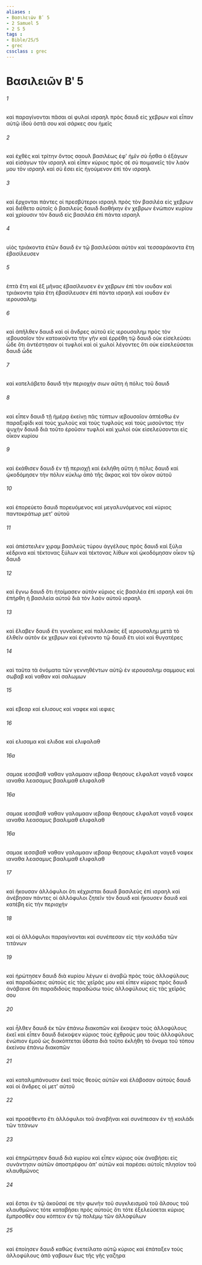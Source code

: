 ```yaml
---
aliases : 
- Βασιλειῶν Βʹ 5
- 2 Samuel 5
- 2 S 5
tags : 
- Bible/2S/5
- grec
cssclass : grec
---
```


# Βασιλειῶν Βʹ 5

###### 1
καὶ παραγίνονται πᾶσαι αἱ φυλαὶ ισραηλ πρὸς δαυιδ εἰς χεβρων καὶ εἶπαν αὐτῷ ἰδοὺ ὀστᾶ σου καὶ σάρκες σου ἡμεῖς
###### 2
καὶ ἐχθὲς καὶ τρίτην ὄντος σαουλ βασιλέως ἐφ' ἡμῖν σὺ ἦσθα ὁ ἐξάγων καὶ εἰσάγων τὸν ισραηλ καὶ εἶπεν κύριος πρὸς σέ σὺ ποιμανεῖς τὸν λαόν μου τὸν ισραηλ καὶ σὺ ἔσει εἰς ἡγούμενον ἐπὶ τὸν ισραηλ
###### 3
καὶ ἔρχονται πάντες οἱ πρεσβύτεροι ισραηλ πρὸς τὸν βασιλέα εἰς χεβρων καὶ διέθετο αὐτοῖς ὁ βασιλεὺς δαυιδ διαθήκην ἐν χεβρων ἐνώπιον κυρίου καὶ χρίουσιν τὸν δαυιδ εἰς βασιλέα ἐπὶ πάντα ισραηλ
###### 4
υἱὸς τριάκοντα ἐτῶν δαυιδ ἐν τῷ βασιλεῦσαι αὐτὸν καὶ τεσσαράκοντα ἔτη ἐβασίλευσεν
###### 5
ἑπτὰ ἔτη καὶ ἓξ μῆνας ἐβασίλευσεν ἐν χεβρων ἐπὶ τὸν ιουδαν καὶ τριάκοντα τρία ἔτη ἐβασίλευσεν ἐπὶ πάντα ισραηλ καὶ ιουδαν ἐν ιερουσαλημ
###### 6
καὶ ἀπῆλθεν δαυιδ καὶ οἱ ἄνδρες αὐτοῦ εἰς ιερουσαλημ πρὸς τὸν ιεβουσαῖον τὸν κατοικοῦντα τὴν γῆν καὶ ἐρρέθη τῷ δαυιδ οὐκ εἰσελεύσει ὧδε ὅτι ἀντέστησαν οἱ τυφλοὶ καὶ οἱ χωλοί λέγοντες ὅτι οὐκ εἰσελεύσεται δαυιδ ὧδε
###### 7
καὶ κατελάβετο δαυιδ τὴν περιοχὴν σιων αὕτη ἡ πόλις τοῦ δαυιδ
###### 8
καὶ εἶπεν δαυιδ τῇ ἡμέρᾳ ἐκείνῃ πᾶς τύπτων ιεβουσαῖον ἁπτέσθω ἐν παραξιφίδι καὶ τοὺς χωλοὺς καὶ τοὺς τυφλοὺς καὶ τοὺς μισοῦντας τὴν ψυχὴν δαυιδ διὰ τοῦτο ἐροῦσιν τυφλοὶ καὶ χωλοὶ οὐκ εἰσελεύσονται εἰς οἶκον κυρίου
###### 9
καὶ ἐκάθισεν δαυιδ ἐν τῇ περιοχῇ καὶ ἐκλήθη αὕτη ἡ πόλις δαυιδ καὶ ᾠκοδόμησεν τὴν πόλιν κύκλῳ ἀπὸ τῆς ἄκρας καὶ τὸν οἶκον αὐτοῦ
###### 10
καὶ ἐπορεύετο δαυιδ πορευόμενος καὶ μεγαλυνόμενος καὶ κύριος παντοκράτωρ μετ' αὐτοῦ
###### 11
καὶ ἀπέστειλεν χιραμ βασιλεὺς τύρου ἀγγέλους πρὸς δαυιδ καὶ ξύλα κέδρινα καὶ τέκτονας ξύλων καὶ τέκτονας λίθων καὶ ᾠκοδόμησαν οἶκον τῷ δαυιδ
###### 12
καὶ ἔγνω δαυιδ ὅτι ἡτοίμασεν αὐτὸν κύριος εἰς βασιλέα ἐπὶ ισραηλ καὶ ὅτι ἐπήρθη ἡ βασιλεία αὐτοῦ διὰ τὸν λαὸν αὐτοῦ ισραηλ
###### 13
καὶ ἔλαβεν δαυιδ ἔτι γυναῖκας καὶ παλλακὰς ἐξ ιερουσαλημ μετὰ τὸ ἐλθεῖν αὐτὸν ἐκ χεβρων καὶ ἐγένοντο τῷ δαυιδ ἔτι υἱοὶ καὶ θυγατέρες
###### 14
καὶ ταῦτα τὰ ὀνόματα τῶν γεννηθέντων αὐτῷ ἐν ιερουσαλημ σαμμους καὶ σωβαβ καὶ ναθαν καὶ σαλωμων
###### 15
καὶ εβεαρ καὶ ελισους καὶ ναφεκ καὶ ιεφιες
###### 16
καὶ ελισαμα καὶ ελιδαε καὶ ελιφαλαθ
###### 16a
σαμαε ιεσσιβαθ ναθαν γαλαμααν ιεβααρ θεησους ελφαλατ ναγεδ ναφεκ ιαναθα λεασαμυς βααλιμαθ ελιφαλαθ
###### 16a
σαμαε ιεσσιβαθ ναθαν γαλαμααν ιεβααρ θεησους ελφαλατ ναγεδ ναφεκ ιαναθα λεασαμυς βααλιμαθ ελιφαλαθ
###### 16a
σαμαε ιεσσιβαθ ναθαν γαλαμααν ιεβααρ θεησους ελφαλατ ναγεδ ναφεκ ιαναθα λεασαμυς βααλιμαθ ελιφαλαθ
###### 17
καὶ ἤκουσαν ἀλλόφυλοι ὅτι κέχρισται δαυιδ βασιλεὺς ἐπὶ ισραηλ καὶ ἀνέβησαν πάντες οἱ ἀλλόφυλοι ζητεῖν τὸν δαυιδ καὶ ἤκουσεν δαυιδ καὶ κατέβη εἰς τὴν περιοχήν
###### 18
καὶ οἱ ἀλλόφυλοι παραγίνονται καὶ συνέπεσαν εἰς τὴν κοιλάδα τῶν τιτάνων
###### 19
καὶ ἠρώτησεν δαυιδ διὰ κυρίου λέγων εἰ ἀναβῶ πρὸς τοὺς ἀλλοφύλους καὶ παραδώσεις αὐτοὺς εἰς τὰς χεῖράς μου καὶ εἶπεν κύριος πρὸς δαυιδ ἀνάβαινε ὅτι παραδιδοὺς παραδώσω τοὺς ἀλλοφύλους εἰς τὰς χεῖράς σου
###### 20
καὶ ἦλθεν δαυιδ ἐκ τῶν ἐπάνω διακοπῶν καὶ ἔκοψεν τοὺς ἀλλοφύλους ἐκεῖ καὶ εἶπεν δαυιδ διέκοψεν κύριος τοὺς ἐχθρούς μου τοὺς ἀλλοφύλους ἐνώπιον ἐμοῦ ὡς διακόπτεται ὕδατα διὰ τοῦτο ἐκλήθη τὸ ὄνομα τοῦ τόπου ἐκείνου ἐπάνω διακοπῶν
###### 21
καὶ καταλιμπάνουσιν ἐκεῖ τοὺς θεοὺς αὐτῶν καὶ ἐλάβοσαν αὐτοὺς δαυιδ καὶ οἱ ἄνδρες οἱ μετ' αὐτοῦ
###### 22
καὶ προσέθεντο ἔτι ἀλλόφυλοι τοῦ ἀναβῆναι καὶ συνέπεσαν ἐν τῇ κοιλάδι τῶν τιτάνων
###### 23
καὶ ἐπηρώτησεν δαυιδ διὰ κυρίου καὶ εἶπεν κύριος οὐκ ἀναβήσει εἰς συνάντησιν αὐτῶν ἀποστρέφου ἀπ' αὐτῶν καὶ παρέσει αὐτοῖς πλησίον τοῦ κλαυθμῶνος
###### 24
καὶ ἔσται ἐν τῷ ἀκοῦσαί σε τὴν φωνὴν τοῦ συγκλεισμοῦ τοῦ ἄλσους τοῦ κλαυθμῶνος τότε καταβήσει πρὸς αὐτούς ὅτι τότε ἐξελεύσεται κύριος ἔμπροσθέν σου κόπτειν ἐν τῷ πολέμῳ τῶν ἀλλοφύλων
###### 25
καὶ ἐποίησεν δαυιδ καθὼς ἐνετείλατο αὐτῷ κύριος καὶ ἐπάταξεν τοὺς ἀλλοφύλους ἀπὸ γαβαων ἕως τῆς γῆς γαζηρα
